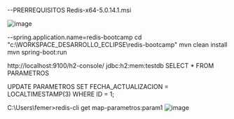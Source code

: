--PRERREQUISITOS
Redis-x64-5.0.14.1.msi











![image](https://github.com/user-attachments/assets/81529bf0-ba8a-41d6-acea-166e933545e0)


--spring.application.name=redis-bootcamp
cd "c:\WORKSPACE_DESARROLLO_ECLIPSE\redis-bootcamp"
mvn clean install
mvn spring-boot:run

http://localhost:9100/h2-console/
jdbc:h2:mem:testdb
SELECT * FROM PARAMETROS 

UPDATE PARAMETROS SET FECHA_ACTUALIZACION = LOCALTIMESTAMP(3) WHERE ID = 1;




C:\Users\femer>redis-cli
get map-parametros:param1
![image](https://github.com/user-attachments/assets/33bb7d86-1dbe-412c-9072-3791f3644568)
